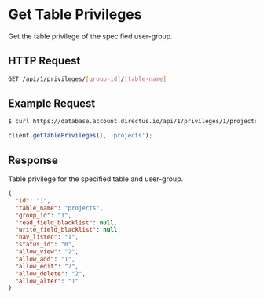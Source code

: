 # Get Table Privileges

Get the table privilege of the specified user-group.

## HTTP Request

```bash
GET /api/1/privileges/[group-id]/[table-name]
```

## Example Request

```bash
$ curl https://database.account.directus.io/api/1/privileges/1/projects
```

```javascript
client.getTablePrivileges(1, 'projects');
```

## Response

Table privilege for the specified table and user-group.

```json
{
  "id": "1",
  "table_name": "projects",
  "group_id": "1",
  "read_field_blacklist": null,
  "write_field_blacklist": null,
  "nav_listed": "1",
  "status_id": "0",
  "allow_view": "2",
  "allow_add": "1",
  "allow_edit": "2",
  "allow_delete": "2",
  "allow_alter": "1"
}
```
